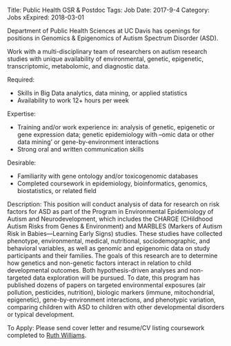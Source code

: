 Title: Public Health GSR & Postdoc
Tags: Job
Date: 2017-9-4
Category: Jobs
xExpired: 2018-03-01

Department of Public Health Sciences at UC Davis has openings for positions in Genomics & Epigenomics of Autism Spectrum Disorder (ASD).

Work with a multi-disciplinary team of researchers on autism research studies with unique availability of environmental, genetic, epigenetic, transcriptomic, metabolomic, and diagnostic data. 

Required:
*	Skills in Big Data analytics, data mining, or applied statistics
*	Availability to work 12+ hours per week   

Expertise:
*	Training and/or work experience in: analysis of genetic, epigenetic or gene expression data; genetic epidemiology with –omic data or other data mining’ or gene-by-environment interactions
*	Strong oral and written communication skills

Desirable:
*	Familiarity with gene ontology and/or toxicogenomic databases
*	Completed coursework in epidemiology, bioinformatics, genomics, biostatistics, or related field

Description:
This position will conduct analysis of data for research on risk factors for ASD as part of the Program in Environmental Epidemiology of Autism and Neurodevelopment, which includes the CHARGE (CHildhood Autism Risks from Genes & Environment) and MARBLES (Markers of Autism Risk in Babies—Learning Early Signs) studies. These studies have collected phenotype, environmental, medical, nutritional, sociodemographic, and behavioral variables, as well as genomic and epigenomic data on study participants and their families. The goals of this research are to determine how genetics and non-genetic factors interact in relation to child developmental outcomes. Both hypothesis-driven analyses and non-targeted data exploration will be pursued. To date, this program has published dozens of papers on targeted environmental exposures (air pollution, pesticides, nutrition), biologic markers (immune, mitochondrial, epigenetic), gene-by-environment interactions, and phenotypic variation, comparing children with ASD to children with other developmental disorders or typical development. 

To Apply:
Please send cover letter and resume/CV listing coursework completed to [Ruth Williams](mailto:ruwilliams@ucdavis.edu).
